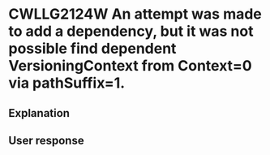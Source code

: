 # CWLLG2124W An attempt was made to add a dependency, but it was not possible find dependent VersioningContext from Context=0 via pathSuffix=1.

## Explanation

## User response